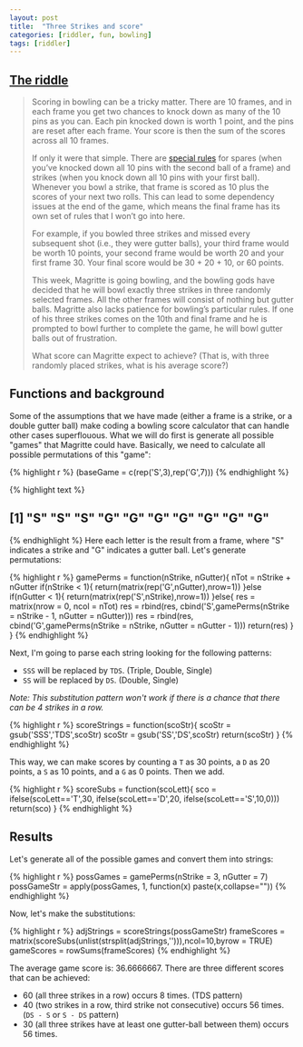 ```yaml
---
layout: post
title:  "Three Strikes and score"
categories: [riddler, fun, bowling]
tags: [riddler]
---
```



## [The riddle](https://fivethirtyeight.com/features/can-you-bowl-three-strikes/)

> Scoring in bowling can be a tricky matter. There are 10 frames, and in each frame you get two chances to knock down as many of the 10 pins as you can. Each pin knocked down is worth 1 point, and the pins are reset after each frame. Your score is then the sum of the scores across all 10 frames.
>
> If only it were that simple. There are [special rules](http://www.fryes4fun.com/Bowling/scoring.htm) for spares (when you’ve knocked down all 10 pins with the second ball of a frame) and strikes (when you knock down all 10 pins with your first ball). Whenever you bowl a strike, that frame is scored as 10 plus the scores of your next two rolls. This can lead to some dependency issues at the end of the game, which means the final frame has its own set of rules that I won’t go into here.
>
> For example, if you bowled three strikes and missed every subsequent shot (i.e., they were gutter balls), your third frame would be worth 10 points, your second frame would be worth 20 and your first frame 30. Your final score would be 30 + 20 + 10, or 60 points.
>
> This week, Magritte is going bowling, and the bowling gods have decided that he will bowl exactly three strikes in three randomly selected frames. All the other frames will consist of nothing but gutter balls. Magritte also lacks patience for bowling’s particular rules. If one of his three strikes comes on the 10th and final frame and he is prompted to bowl further to complete the game, he will bowl gutter balls out of frustration.
>
> What score can Magritte expect to achieve? (That is, with three randomly placed strikes, what is his average score?)

## Functions and background

Some of the assumptions that we have made (either a frame is a strike, or a double gutter ball) make coding a bowling score calculator that can handle other cases superflouous.  What we will do first is generate all possible "games" that Magritte could have.  Basically, we need to calculate all possible permutations of this "game":


{% highlight r %}
(baseGame = c(rep('S',3),rep('G',7)))
{% endhighlight %}



{% highlight text %}
##  [1] "S" "S" "S" "G" "G" "G" "G" "G" "G" "G"
{% endhighlight %}
Here each letter is the result from a frame, where "S" indicates a strike and "G" indicates a gutter ball.  Let's generate permutations:


{% highlight r %}
gamePerms = function(nStrike, nGutter){
    nTot = nStrike + nGutter
    if(nStrike < 1){
        return(matrix(rep('G',nGutter),nrow=1))
    }else if(nGutter < 1){
        return(matrix(rep('S',nStrike),nrow=1))
    }else{
        res = matrix(nrow = 0, ncol = nTot)
        res = rbind(res, cbind('S',gamePerms(nStrike = nStrike - 1, nGutter = nGutter)))
        res = rbind(res, cbind('G',gamePerms(nStrike = nStrike, nGutter = nGutter - 1)))
        return(res)
    }
}
{% endhighlight %}

Next, I'm going to parse each string looking for the following patterns:

- `SSS` will be replaced by `TDS`.  (Triple, Double, Single)
- `SS` will be replaced by `DS`. (Double, Single)

*Note: This substitution pattern won't work if there is a chance that there can be 4 strikes in a row.*


{% highlight r %}
scoreStrings = function(scoStr){
    scoStr = gsub('SSS','TDS',scoStr)
    scoStr = gsub('SS','DS',scoStr)
    return(scoStr)
}
{% endhighlight %}

This way, we can make scores by counting a `T` as 30 points, a `D` as 20 points, a `S` as 10 points, and a `G` as 0 points.  Then we add.  


{% highlight r %}
scoreSubs = function(scoLett){
    sco = ifelse(scoLett=='T',30,
                 ifelse(scoLett=='D',20,
                        ifelse(scoLett=='S',10,0)))
    return(sco)
}
{% endhighlight %}

## Results

Let's generate all of the possible games and convert them into strings:


{% highlight r %}
possGames = gamePerms(nStrike = 3, nGutter = 7)
possGameStr = apply(possGames, 1, function(x) paste(x,collapse=""))
{% endhighlight %}

Now, let's make the substitutions:

{% highlight r %}
adjStrings = scoreStrings(possGameStr)
frameScores = matrix(scoreSubs(unlist(strsplit(adjStrings,''))),ncol=10,byrow = TRUE)
gameScores = rowSums(frameScores)
{% endhighlight %}

The average game score is: 36.6666667.  There are three different scores that can be achieved:

- 60 (all three strikes in a row) occurs 8 times. (TDS pattern)
- 40 (two strikes in a row, third strike not consecutive) occurs 56 times. (`DS - S` or `S - DS` pattern)
- 30 (all three strikes have at least one gutter-ball between them) occurs 56 times.


